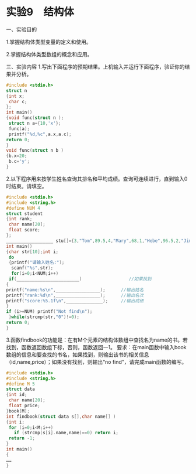# 实验9　结构体

一、实验目的

1.掌握结构体类型变量的定义和使用。

2.掌握结构体类型数组的概念和应用。

三、实验内容
1.写出下面程序的预期结果。上机输入并运行下面程序，验证你的结果并分析。

```c
#include <stdio.h>
struct n
{int x;
 char c;
};
int main()
{void func(struct n );
 struct n a={10,'x'};
 func(a);
 printf("%d,%c",a.x,a.c);
return 0;
}
void func(struct n b )
{b.x=20;
 b.c='y';
}
```

2.以下程序用来按学生姓名查询其排名和平均成绩。查询可连续进行，直到输入0时结束。请填空。

```c
#include <stdio.h>
#include <string.h>
#define NUM 4
struct student
{int rank;
 char name[20];
 float score;
};
__________________ stu[]={3,"Tom",89.5,4,"Mary",68,1,"Hebe",96.5,2,"Jim",92};
int main()
{char str[10];int i;
 do
 {printf("请输入姓名:");
  scanf("%s",str);
  for(i=0;i<NUM;i++)
 if(________________________)                  //如果找到
{
printf("name:%s\n",_________________);      //输出姓名 
printf("rank:%d\n",_________________);      //输出名次
printf("score:%5.1f\n",______________);     //输出成绩
}
if (i>=NUM) printf("Not find\n");
 }while(strcmp(str,"0")!=0);
return 0;
}
```

3.函数findbook的功能是：在有M个元素的结构体数组中查找名为name的书。若找到，函数返回数组下标，否则，函数返回一1。
要求：在main函数中输入book数组的信息和要查找的书名，如果找到，则输出该书的相关信息（id,name,price）；如果没有找到，则输出“no find”，请完成main函数的编写。

```c
#include <stdio.h>
#include <string.h>
#define M 5
struct data
{int id;
 char name[20];
 float price;
}book[M];
int findbook(struct data s[],char name[] )
{int i;
 for (i=0;i<M;i++)
   if (strcmp(s[i].name,name)==0) return i;
 return -1;
}
int main()
{
……
}
```

